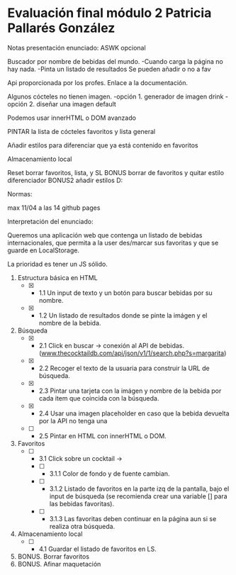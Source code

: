 # Evaluación final módulo 2 Patricia Pallarés González

Notas presentación enunciado:
ASWK opcional

Buscador por nombre de bebidas del mundo.
-Cuando carga la página no hay nada.
-Pinta un listado de resultados
Se pueden añadir o no a fav

Api proporcionada por los profes. Enlace a la documentación. 

Algunos cócteles no tienen imagen. 
-opción 1. generador de imagen drink
-opción 2. diseñar una imagen default 

Podemos usar innerHTML o DOM avanzado

PINTAR la lista de cócteles favoritos y lista general

Añadir estilos para diferenciar que ya está contenido en favoritos

Almacenamiento local 

Reset borrar favoritos, lista, y SL
BONUS borrar de favoritos y quitar estilo diferenciador
BONUS2 añadir estilos D:

Normas:

max 11/04 a las 14
github pages 


Interpretación del enunciado:

Queremos una aplicación web que contenga un listado de bebidas internacionales, que permita a la user des/marcar sus favoritas y que se guarde en LocalStorage.

La prioridad es tener un JS sólido.

1. Estructura básica en HTML
   - [x] - 1.1 Un input de texto y un botón para buscar bebidas por su nombre.
   - [x] - 1.2 Un listado de resultados donde se pinte la imágen y el nombre de la bebida.

2. Búsqueda
   - [x] - 2.1 Click en buscar -> conexión al API de bebidas.
   (www.thecocktaildb.com/api/json/v1/1/search.php?s=margarita)
   - [x] - 2.2 Recoger el texto de la usuaria para construir la URL de búsqueda.
   - [x] - 2.3 Pintar una tarjeta con la imágen y nombre de la bebida por cada item que coincida con la búsqueda.
   - [x] -  2.4 Usar una imagen placeholder en caso que la bebida devuelta por la API no tenga una 
   - [ ] - 2.5 Pintar en HTML con innerHTML o DOM.

3. Favoritos
   - [ ] - 3.1 Click sobre un cocktail -> 
      - [ ] - 3.1.1 Color de fondo y de fuente cambian.
      - [ ] - 3.1.2 Listado de favoritos en la parte izq de la pantalla, bajo el input de búsqueda (se recomienda crear una variable [] para las bebidas favoritas).
      - [ ] - 3.1.3 Las favoritas deben continuar en la página aun si se realiza otra búsqueda.

4. Almacenamiento local
   - [ ] - 4.1 Guardar el listado de favoritos en LS.

5. BONUS. Borrar favoritos
6. BONUS. Afinar maquetación